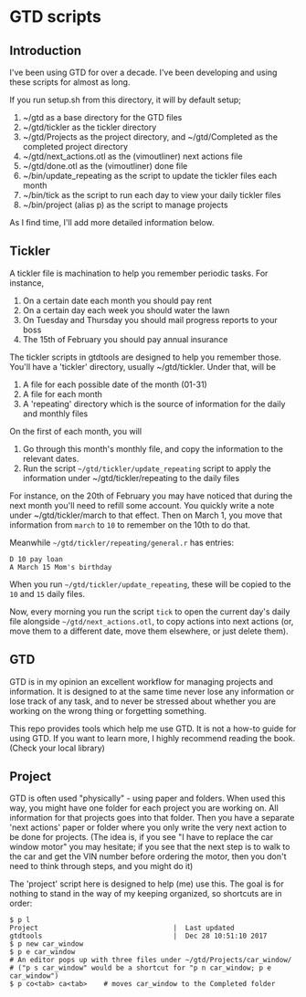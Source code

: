 # GTD scripts

## Introduction

I've been using GTD for over a decade.  I've been developing and using
these scripts for almost as long.

If you run setup.sh from this directory, it will by default setup;

1. ~/gtd as a base directory for the GTD files
1. ~/gtd/tickler as the tickler directory
1. ~/gtd/Projects as the project directory, and ~/gtd/Completed as the completed project directory
1. ~/gtd/next_actions.otl as the (vimoutliner) next actions file
1. ~/gtd/done.otl as the (vimoutliner) done file
1. ~/bin/update_repeating as the script to update the tickler files each month
1. ~/bin/tick as the script to run each day to view your daily tickler files
1. ~/bin/project (alias p) as the script to manage projects

As I find time, I'll add more detailed information below.

## Tickler

A tickler file is machination to help you remember periodic tasks.
For instance,

1. On a certain date each month you should pay rent
2. On a certain day each week you should water the lawn
3. On Tuesday and Thursday you should mail progress reports to your boss
4. The 15th of February you should pay annual insurance

The tickler scripts in gtdtools are designed to help you remember those.
You'll have a 'tickler' directory, usually ~/gtd/tickler.  Under that,
will be

1. A file for each possible date of the month (01-31)
2. A file for each month
3. A 'repeating' directory which is the source of information for the daily and monthly files

On the first of each month, you will

1. Go through this month's monthly file, and copy the information to the relevant dates.
2. Run the script `~/gtd/tickler/update_repeating` script to apply the information under ~/gtd/tickler/repeating to the daily files

For instance, on the 20th of February you may have noticed that during the next month you'll need to refill some account.  You quickly write a note under ~/gtd/tickler/march to that effect.  Then on March 1,  you move that information from `march` to `10` to remember on the 10th to do that.

Meanwhile `~/gtd/tickler/repeating/general.r` has entries:

```
D 10 pay loan
A March 15 Mom's birthday
```

When you run `~/gtd/tickler/update_repeating`, these will be copied to the `10` and `15` daily files.

Now, every morning you run the script `tick` to open the current day's daily file alongside `~/gtd/next_actions.otl`, to copy actions into next actions (or, move them to a different date, move them elsewhere, or just delete them).

## GTD

GTD is in my opinion an excellent workflow for managing projects and information.
It is designed to at the same time never lose any information or lose track of
any task, and to never be stressed about whether you are working on the wrong thing
or forgetting something.

This repo provides tools which help me use GTD.  It is not a how-to guide for using
GTD.  If you want to learn more, I highly recommend reading the book.  (Check your
local library)

## Project

GTD is often used "physically" - using paper and folders.  When used this way, you
might have one folder for each project you are working on.  All information for that
projects goes into that folder.  Then you  have a separate 'next actions' paper or
folder where you only write the very next action to be done for projects.  (The idea
is, if you see "I have to replace the car window motor" you may hesitate;  if you
see that the next step is to walk to the car and get the VIN number before
ordering the motor, then you don't need to think through steps, and you might do it)

The 'project' script here is designed to help (me) use this.  The goal is for nothing
to stand in the way of my keeping organized, so shortcuts are in order:

```
$ p l
Project                                 |  Last updated
gtdtools                                |  Dec 28 10:51:10 2017
$ p new car_window
$ p e car_window
# An editor pops up with three files under ~/gtd/Projects/car_window/
# ("p s car_window" would be a shortcut for "p n car_window; p e car_window")
$ p co<tab> ca<tab>    # moves car_window to the Completed folder
```

